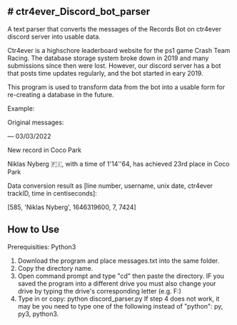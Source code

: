 <h2># ctr4ever_Discord_bot_parser</h2>
A text parser that converts the messages of the Records Bot on ctr4ever discord server into usable data.

Ctr4ever is a highschore leaderboard website for the ps1 game Crash Team Racing.
The database storage system broke down in 2019 and many submissions since then were lost.
However, our discord server has a bot that posts time updates regularly, and the bot started in eary 2019.

This program is used to transform data from the bot into a usable form for re-creating a database in the future.

Example:

Original messages:

 — 03/03/2022

New record in Coco Park

Niklas Nyberg 🇫🇮, with a time of 1'14''64, has achieved 23rd place in Coco Park



Data conversion result as [line number, username, unix date, ctr4ever trackID, time in centiseconds]:

[585, 'Niklas Nyberg', 1646319600, 7, 7424]

<h2>How to Use</h2>

Prerequisities: Python3

1. Download the program and place messages.txt into the same folder.
2. Copy the directory name.
3. Open command prompt and type "cd" then paste the directory. IF you saved the program into a different drive you must also change your drive by typing the drive's corresponding letter (e.g. F:)
4. Type in or copy: python discord_parser.py
If step 4 does not work, it may be you need to type one of the following instead of "python": py, py3, python3.
